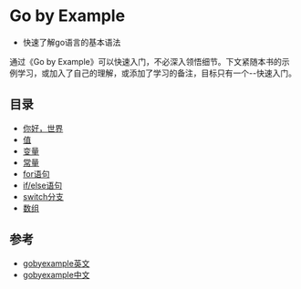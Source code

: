 # Go by Example

- 快速了解go语言的基本语法

通过《Go by Example》可以快速入门，不必深入领悟细节。下文紧随本书的示例学习，或加入了自己的理解，或添加了学习的备注，目标只有一个--快速入门。


## 目录
- [你好，世界](./1-hello-world.md)
- [值](./2-values.md)
- [变量](./3-var.md)
- [常量](./4-const.md)
- [for语句](./5-for.md)
- [if/else语句](./6-if-else.md)
- [switch分支](./7-switch.md)
- [数组](./8-arr.md)

## **参考**
- [gobyexample英文](https://gobyexample.com/)
- [gobyexample中文](https://books.studygolang.com/gobyexample/)